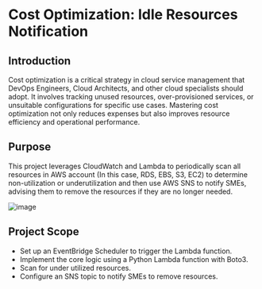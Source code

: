# Cost Optimization: Idle Resources Notification

## Introduction

Cost optimization is a critical strategy in cloud service management that DevOps Engineers, Cloud Architects, and other cloud specialists should adopt. It involves tracking unused resources, over-provisioned services, or unsuitable configurations for specific use cases. Mastering cost optimization not only reduces expenses but also improves resource efficiency and operational performance.

## Purpose
This project leverages CloudWatch and Lambda to periodically scan all resources in AWS account (In this case, RDS, EBS, S3, EC2) to determine non-utilization or underutilization and then use AWS SNS to notify SMEs, advising them to remove the resources if they are no longer needed.

![image](https://github.com/user-attachments/assets/ffc1760c-4803-46ed-8c66-2ceb80cc9e9c)


## Project Scope

- Set up an EventBridge Scheduler to trigger the Lambda function.
- Implement the core logic using a Python Lambda function with Boto3.
- Scan for under utilized resources.
- Configure an SNS topic to notify SMEs to remove resources.
